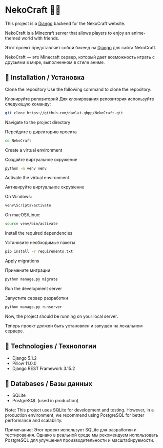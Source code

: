 # NekoCraft 🎌🐾

This project is a [Django](https://www.djangoproject.com/) backend for the NekoCraft website.

NekoCraft is a Minecraft server that allows players to enjoy an anime-themed world with friends.

Этот проект представляет собой бэкенд на [Django](https://www.djangoproject.com/) для сайта NekoCraft.

NekoCraft — это Minecraft сервер, который дает возможность играть с друзьями в мире, выполненном в стиле аниме.


## 🌸 Installation / Установка

Clone the repository
Use the following command to clone the repository:

Клонируйте репозиторий
Для клонирования репозитория используйте следующую команду:

```bash
git clone https://github.com/davlat-gbpp/NekoCraft.git
```

Navigate to the project directory

Перейдите в директорию проекта

```bash
cd NekoCraft
```

Create a virtual environment

Создайте виртуальное окружение

```bash
python -m venv venv
```

Activate the virtual environment

Активируйте виртуальное окружение

On Windows:

```bash
venv\Scripts\activate
```

On macOS/Linux:

```bash
source venv/bin/activate
```

Install the required dependencies

Установите необходимые пакеты

```bash
pip install -r requirements.txt
```

Apply migrations

Примените миграции

```bash
python manage.py migrate
```

Run the development server

Запустите сервер разработки

```bash
python manage.py runserver
```

Now, the project should be running on your local server.

Теперь проект должен быть установлен и запущен на локальном сервере.


## 🎎 Technologies / Технологии
  - Django 5.1.2
  - Pillow 11.0.0
  - Django REST Framework 3.15.2

## 🏯 Databases / Базы данных
  - SQLite
  - PostgreSQL (used in production)

Note: This project uses SQLite for development and testing. However, in a production environment, we recommend using PostgreSQL for better performance and scalability.

Примечание: Этот проект использует SQLite для разработки и тестирования. Однако в реальной среде мы рекомендуем использовать PostgreSQL для улучшения производительности и масштабируемости.

